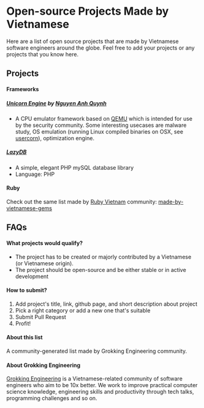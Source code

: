 # Open-source Projects Made by Vietnamese

Here are a list of open source projects that are made by Vietnamese software engineers around the globe. Feel free to add your projects or any projects that you know here.

## Projects

#### Frameworks

##### [Unicorn Engine](http://unicorn-engine.org) by [Nguyen Anh Quynh](http://github.com/aquynh)
* A CPU emulator framework based on [QEMU](http://qemu.org) which is intended for
use by the security community. Some interesting usecases are malware study, OS
emulation (running Linux compiled binaries on OSX, see [usercorn](
https://github.com/lunixbochs/usercorn)), optimization engine.

##### [LazyDB](https://github.com/nvquanghuy/lazydb)
* A simple, elegant PHP mySQL database library
* Language: PHP

#### Ruby

Check out the same list made by [Ruby Vietnam](http://ruby.org.vn/) community: [made-by-vietnamese-gems](https://github.com/ruby-vietnam/made-by-vietnamese-gems)

## FAQs

#### What projects would qualify?

* The project has to be created or majorly contributed by a Vietnamese (or Vietnamese origin).
* The project should be open-source and be either stable or in active development

#### How to submit?

1. Add project's title, link, github page, and short description about project
2. Pick a right category or add a new one that's suitable
3. Submit Pull Request
4. Profit!

#### About this list

A community-generated list made by Grokking Engineering community.

#### About Grokking Engineering

[Grokking Engineering](http://www.grokkingengineering.org) is a Vietnamese-related community of software engineers who aim to be 10x better. We work to improve practical computer science knowledge, engineering skills and productivity through tech talks, programming challenges and so on.
